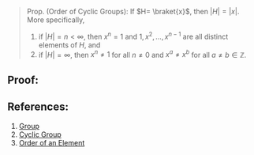 > Prop. (Order of Cyclic Groups): If $H= \braket{x}$, then $|H| = |x|$. More specifically, 
> 	1. if $|H| = n < \infty$, then $x^{n} = 1$ and $1, x^{2}, \ldots, x^{n -1}$ are all distinct elements of $H$, and 
> 	2. if $|H| = \infty$, then $x^{n} \neq 1$ for all $n \neq 0$ and $x^{a} \neq x^{b}$ for all $a \neq b \in \mathbb{Z}$. 

## Proof: 


## References: 
1. [Group](../Introduction%20%to%Groups/Group.md)
2. [Cyclic Group](Cyclic%20Group.md)
3. [Order of an Element](../Introduction%to%20Groups/Order%20of%20an%20Element.md)
